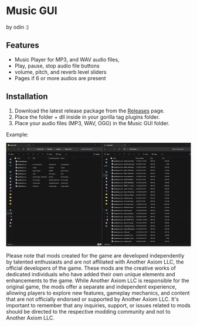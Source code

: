 # Music GUI
by odin :)

## Features

- Music Player for MP3, and WAV audio files,
- Play, pause, stop audio file buttons
- volume, pitch, and reverb level sliders
- Pages if 6 or more audios are present

## Installation

1. Download the latest release package from the [Releases](https://github.com/odinong/MusicGUI/releases/latest) page.
2. Place the folder + dll inside in your gorilla tag plugins folder.
3. Place your audio files (MP3, WAV, OGG) in the Music GUI folder.

Example:


![ExampleGIF](https://github.com/odinong/MusicGUI/blob/master/example.gif?raw=true)


Please note that mods created for the game are developed independently by talented enthusiasts and are not affiliated with Another Axiom LLC, the official developers of the game. These mods are the creative works of dedicated individuals who have added their own unique elements and enhancements to the game. While Another Axiom LLC is responsible for the original game, the mods offer a separate and independent experience, allowing players to explore new features, gameplay mechanics, and content that are not officially endorsed or supported by Another Axiom LLC. It's important to remember that any inquiries, support, or issues related to mods should be directed to the respective modding community and not to Another Axiom LLC. 

